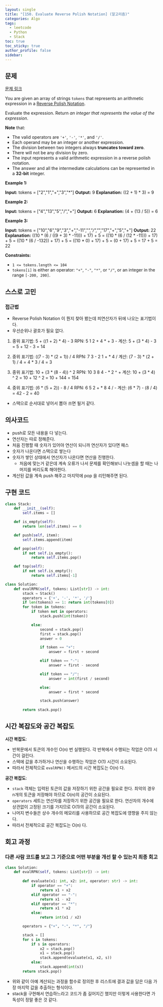 ```yaml
---
layout: single
title: "[150. Evaluate Reverse Polish Notation] (알고리즘)"
categories: Algo
tags:
  - leetcode
  - Python
  - Stack
toc: true
toc_sticky: true
author_profile: false
sidebar:
---
```

## 문제

[문제 링크](https://leetcode.com/problems/evaluate-reverse-polish-notation/?envType=study-plan-v2&envId=top-interview-150)

You are given an array of strings `tokens` that represents an arithmetic expression in a [Reverse Polish Notation](http://en.wikipedia.org/wiki/Reverse_Polish_notation).

Evaluate the expression. Return _an integer that represents the value of the expression_.

**Note** that:

- The valid operators are `'+'`, `'-'`, `'*'`, and `'/'`.
- Each operand may be an integer or another expression.
- The division between two integers always **truncates toward zero**.
- There will not be any division by zero.
- The input represents a valid arithmetic expression in a reverse polish notation.
- The answer and all the intermediate calculations can be represented in a **32-bit** integer.

**Example 1:**

**Input:** tokens = ["2","1","+","3","*"]
**Output:** 9
**Explanation:** ((2 + 1) * 3) = 9

**Example 2:**

**Input:** tokens = ["4","13","5","/","+"]
**Output:** 6
**Explanation:** (4 + (13 / 5)) = 6

**Example 3:**

**Input:** tokens = ["10","6","9","3","+","-11","*","/","*","17","+","5","+"]
**Output:** 22
**Explanation:** ((10 * (6 / ((9 + 3) * -11))) + 17) + 5
= ((10 * (6 / (12 * -11))) + 17) + 5
= ((10 * (6 / -132)) + 17) + 5
= ((10 * 0) + 17) + 5
= (0 + 17) + 5
= 17 + 5
= 22

**Constraints:**

- `1 <= tokens.length <= 104`
- `tokens[i]` is either an operator: `"+"`, `"-"`, `"*"`, or `"/"`, or an integer in the range `[-200, 200]`.


## 스스로 고민

### 접근법

- Reverse Polish Notation 이 뭔지 찾아 봤는데 피연산자가 뒤에 나오는 표기법이다.
- 우선순위나 괄호가 필요 없다.

1. 중위 표기법: 5 + ((1 + 2) * 4) - 3 
   RPN: 5 1 2 + 4 * + 3 - 
   계산: 5 + (3 * 4) - 3 = 5 + 12 - 3 = 14
    
2. 중위 표기법: ((7 - 3) * (2 + 1)) / 4 
   RPN: 7 3 - 2 1 + * 4 / 
   계산: (7 - 3) * (2 + 1) / 4 = 4 * 3 / 4 = 3
    
3. 중위 표기법: 10 + (3 * (8 - 4)) ^ 2 
   RPN: 10 3 8 4 - * 2 ^ + 
   계산: 10 + (3 * 4) ^ 2 = 10 + 12 ^ 2 = 10 + 144 = 154
    
4. 중위 표기법: (6 * (5 + 2)) - 8 / 4 
   RPN: 6 5 2 + * 8 4 / - 
   계산: (6 * 7) - (8 / 4) = 42 - 2 = 40

- 스택으로 순서대로 넣어서 뽑아 쓰면 될거 같다.

## 의사코드

- push로 모든 내용을 다 넣는다.
- 연산자는 따로 정해준다.
- 처음 진행할 때 숫자가 있어야 연산이 되니까 연산자가 있다면 패스
- 숫자가 나온다면 스택으로 쌓는다
- 숫자가 쌓인 상태에서 연산자가 나온다면 연산을 진행한다.
	- 처음에 맞는거 같은데 계속 오류가 나서 문제를 확인해보니 나눗셈을 할 때는 나머지를 버리도록 해야한다.
- 계산된 값을 계속 push 해주고 마지막에 pop 을 리턴해주면 된다.
## 구현 코드

```python
class Stack:
    def __init__(self):
        self.items = []

    def is_empty(self):
        return len(self.items) == 0

    def push(self, item):
        self.items.append(item)

    def pop(self):
        if not self.is_empty():
            return self.items.pop()

    def top(self):
        if not self.is_empty():
            return self.items[-1]

class Solution:
    def evalRPN(self, tokens: List[str]) -> int:
        stack = Stack()
        operators = {'+', '-', '*', '/'}
        if len(tokens) == 1: return int(tokens[0])
        for token in tokens:
            if token not in operators:
                stack.push(int(token))

            else:
                second = stack.pop()
                first = stack.pop()
                answer = 0

                if token == "+":
                    answer = first + second

                elif token == "-":
                    answer = first - second

                elif token == "/":
                    answer = int(first / second)

                else:
                    answer = first * second

                stack.push(answer)
                
        return stack.pop()
```

## 시간 복잡도와 공간 복잡도

**시간 복잡도**:

- 반복문에서 토큰의 개수인 O(n) 번 실행된다. 각 반복에서 수행되는 작업은 O(1) 시간이 걸린다.
- 스택에 값을 추가하거나 연산을 수행하는 작업은 O(1) 시간이 소요된다.
- 따라서 전체적으로 `evalRPN()` 메서드의 시간 복잡도는 O(n) 다.

**공간 복잡도**:

- `stack` 객체는 입력된 토큰의 값을 저장하기 위한 공간을 필요로 한다. 최악의 경우 n개의 토큰을 저장해야 하므로 O(n)의 공간이 소요된다.
- `operators` 세트는 연산자를 저장하기 위한 공간을 필요로 한다. 연산자의 개수에 상관없이 고정된 크기를 가지므로 O(1)의 공간이 소요된다.
- 나머지 변수들은 상수 개수의 메모리를 사용하므로 공간 복잡도에 영향을 주지 않는다.
- 따라서 전체적으로 공간 복잡도는 O(n) 다.

## 회고 과정

### 다른 사람 코드를 보고 그 기준으로 어떤 부분을 개선 할 수 있는지 최종 회고

```python
class Solution:
    def evalRPN(self, tokens: List[str]) -> int:
        
        def evaluate(x1: int, x2: int, operator: str) -> int:
            if operator == "+":
                return x1 + x2
            elif operator == "-":
                return x1 - x2
            elif operator == "*":
                return x1 * x2
            else:
                return int(x1 / x2)

        operators = {"+", "-", "*", "/"}

        stack = []
        for s in tokens:
            if s in operators:
                x2 = stack.pop()
                x1 = stack.pop()
                stack.append(evaluate(x1, x2, s))
            else:
                stack.append(int(s))
        return stack.pop()
```

- 위와 같이 아예 계산되는 과정을 함수로 정의한 후 리스트에 결과 값을 담은 다음 가장 마지막 값을 추출하는 형식이다.
- stack을 구현해서 연습하느라고 코드가 좀 길어지긴 했지만 이렇게 사용한다면 가독성이 정말 좋은 것 같다.